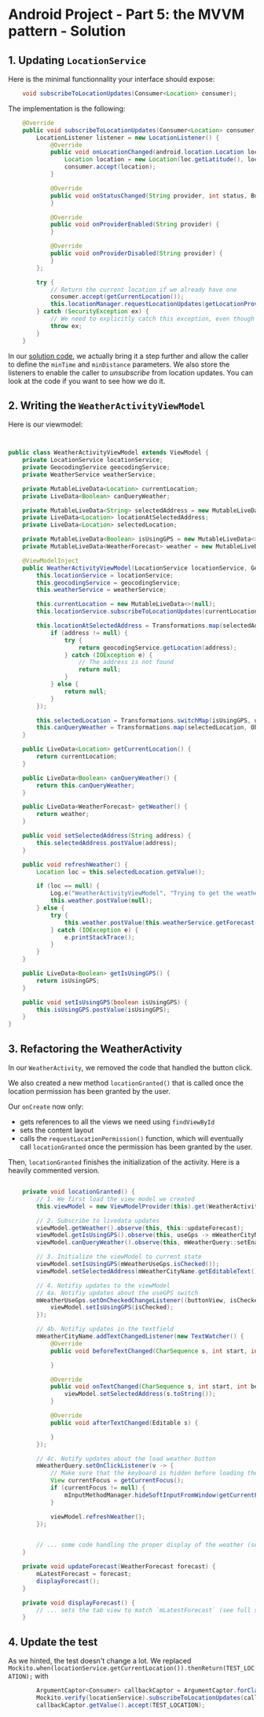 # Android Project - Part 5: the MVVM pattern - Solution

## 1. Updating `LocationService`

Here is the minimal functionnality your interface should expose:

```java
    void subscribeToLocationUpdates(Consumer<Location> consumer);
```

The implementation is the following:

```java
    @Override
    public void subscribeToLocationUpdates(Consumer<Location> consumer) {      
        LocationListener listener = new LocationListener() {
            @Override
            public void onLocationChanged(android.location.Location loc) {
                Location location = new Location(loc.getLatitude(), loc.getLongitude());
                consumer.accept(location);
            }

            @Override
            public void onStatusChanged(String provider, int status, Bundle extras) {
            }

            @Override
            public void onProviderEnabled(String provider) {
            }

            @Override
            public void onProviderDisabled(String provider) {
            }
        };

        try {
            // Return the current location if we already have one
            consumer.accept(getCurrentLocation());
            this.locationManager.requestLocationUpdates(getLocationProvider(), 1000, 1, listener);
        } catch (SecurityException ex) {
            // We need to explicitly catch this exception, even though we throw it again immediately
            throw ex;
        }
    }
```

In our [solution code](solution-code), we actually bring it a step further and allow the caller to define the `minTime` and `minDistance` parameters. We also store the listeners to enable the caller to _unsubscribe_ from location updates. You can look at the code if you want to see how we do it.

## 2. Writing the `WeatherActivityViewModel`

Here is our viewmodel:

```java


public class WeatherActivityViewModel extends ViewModel {
    private LocationService locationService;
    private GeocodingService geocodingService;
    private WeatherService weatherService;

    private MutableLiveData<Location> currentLocation;
    private LiveData<Boolean> canQueryWeather;

    private MutableLiveData<String> selectedAddress = new MutableLiveData<>(null);
    private LiveData<Location> locationAtSelectedAddress;
    private LiveData<Location> selectedLocation;

    private MutableLiveData<Boolean> isUsingGPS = new MutableLiveData<>(false);
    private MutableLiveData<WeatherForecast> weather = new MutableLiveData<>(null);

    @ViewModelInject
    public WeatherActivityViewModel(LocationService locationService, GeocodingService geocodingService, WeatherService weatherService) {
        this.locationService = locationService;
        this.geocodingService = geocodingService;
        this.weatherService = weatherService;

        this.currentLocation = new MutableLiveData<>(null);
        this.locationService.subscribeToLocationUpdates(currentLocation::postValue, 3000, 1);

        this.locationAtSelectedAddress = Transformations.map(selectedAddress, address -> {
            if (address != null) {
                try {
                    return geocodingService.getLocation(address);
                } catch (IOException e) {
                    // The address is not found
                    return null;
                }
            } else {
                return null;
            }
        });

        this.selectedLocation = Transformations.switchMap(isUsingGPS, useGPS -> useGPS ? currentLocation : locationAtSelectedAddress);
        this.canQueryWeather = Transformations.map(selectedLocation, Objects::nonNull);
    }

    public LiveData<Location> getCurrentLocation() {
        return currentLocation;
    }

    public LiveData<Boolean> canQueryWeather() {
        return this.canQueryWeather;
    }

    public LiveData<WeatherForecast> getWeather() {
        return weather;
    }

    public void setSelectedAddress(String address) {
        this.selectedAddress.postValue(address);
    }

    public void refreshWeather() {
        Location loc = this.selectedLocation.getValue();

        if (loc == null) {
            Log.e("WeatherActivityViewModel", "Trying to get the weather but no location is set.");
            this.weather.postValue(null);
        } else {
            try {
                this.weather.postValue(this.weatherService.getForecast(loc));
            } catch (IOException e) {
                e.printStackTrace();
            }
        }
    }

    public LiveData<Boolean> getIsUsingGPS() {
        return isUsingGPS;
    }

    public void setIsUsingGPS(boolean isUsingGPS) {
        this.isUsingGPS.postValue(isUsingGPS);
    }
}
```

## 3. Refactoring the WeatherActivity

In our `WeatherActivity`, we removed the code that handled the button click.

We also created a new method `locationGranted()` that is called once the location permission has been granted by the user.

Our `onCreate` now only:
 - gets references to all the views we need using `findViewById`
 - sets the content layout
 - calls the `requestLocationPermission()` function, which will eventually call `locationGranted` once the permission has been granted by the user.

Then, `locationGranted` finishes the initialization of the activity. Here is a heavily commented version.

```java

    private void locationGranted() {
        // 1. We first load the view model we created
        this.viewModel = new ViewModelProvider(this).get(WeatherActivityViewModel.class);

        // 2. Subscribe to livedata updates
        viewModel.getWeather().observe(this, this::updateForecast);
        viewModel.getIsUsingGPS().observe(this, useGps -> mWeatherCityName.setEnabled(!useGps));
        viewModel.canQueryWeather().observe(this, mWeatherQuery::setEnabled);

        // 3. Initialize the viewModel to current state
        viewModel.setIsUsingGPS(mWeatherUseGps.isChecked());
        viewModel.setSelectedAddress(mWeatherCityName.getEditableText().toString());

        // 4. Notifiy updates to the viewModel
        // 4a. Notifiy updates about the useGPS switch
        mWeatherUseGps.setOnCheckedChangeListener((buttonView, isChecked) -> {
            viewModel.setIsUsingGPS(isChecked);
        });

        // 4b. Notifiy updates in the textfield
        mWeatherCityName.addTextChangedListener(new TextWatcher() {
            @Override
            public void beforeTextChanged(CharSequence s, int start, int count, int after) {

            }

            @Override
            public void onTextChanged(CharSequence s, int start, int before, int count) {
                viewModel.setSelectedAddress(s.toString());
            }

            @Override
            public void afterTextChanged(Editable s) {

            }
        });

        // 4c. Notify updates about the load weather button
        mWeatherQuery.setOnClickListener(v -> {
            // Make sure that the keyboard is hidden before loading the forecast
            View currentFocus = getCurrentFocus();
            if (currentFocus != null) {
                mInputMethodManager.hideSoftInputFromWindow(getCurrentFocus().getWindowToken(), 0);
            }

            viewModel.refreshWeather();
        });


        // ... some code handling the proper display of the weather (see full solution code)
    }

    private void updateForecast(WeatherForecast forecast) {
        mLatestForecast = forecast;
        displayForecast();
    }

    private void displayForecast() {
        // ... sets the tab view to match `mLatestForecast` (see full solution code)
    }
```

## 4. Update the test

As we hinted, the test doesn't change a lot. We replaced `Mockito.when(locationService.getCurrentLocation()).thenReturn(TEST_LOCATION);` with

```java
        ArgumentCaptor<Consumer> callbackCaptor = ArgumentCaptor.forClass(Consumer.class);
        Mockito.verify(locationService).subscribeToLocationUpdates(callbackCaptor.capture(), Mockito.anyLong(), Mockito.anyLong());
        callbackCaptor.getValue().accept(TEST_LOCATION);
```
